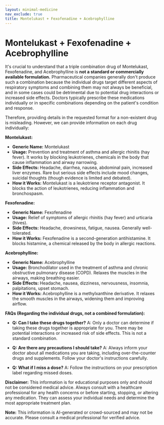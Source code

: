 ```yaml
---
layout: minimal-medicine
nav_exclude: true
title: Montelukast + Fexofenadine + Acebrophylline
---
```


# Montelukast + Fexofenadine + Acebrophylline

It's crucial to understand that a triple combination drug of Montelukast, Fexofenadine, and Acebrophylline is **not a standard or commercially available formulation.**  Pharmaceutical companies generally don't produce such a combination because the individual drugs target different aspects of respiratory symptoms and combining them may not always be beneficial, and in some cases could be detrimental due to potential drug interactions or increased side effects.  Doctors typically prescribe these medications individually or in specific combinations depending on the patient's condition and response.


Therefore, providing details in the requested format for a non-existent drug is misleading.  However, we can provide information on each drug individually:

**Montelukast:**

* **Generic Name:** Montelukast
* **Usage:** Prevention and treatment of asthma and allergic rhinitis (hay fever).  It works by blocking leukotrienes, chemicals in the body that cause inflammation and airway narrowing.
* **Side Effects:** Headache, diarrhea, nausea, abdominal pain, increased liver enzymes. Rare but serious side effects include mood changes, suicidal thoughts (though evidence is limited and debated).
* **How it Works:**  Montelukast is a leukotriene receptor antagonist. It blocks the action of leukotrienes, reducing inflammation and bronchospasm.

**Fexofenadine:**

* **Generic Name:** Fexofenadine
* **Usage:** Relief of symptoms of allergic rhinitis (hay fever) and urticaria (hives).
* **Side Effects:** Headache, drowsiness, fatigue, nausea. Generally well-tolerated.
* **How it Works:** Fexofenadine is a second-generation antihistamine. It blocks histamine, a chemical released by the body in allergic reactions.

**Acebrophylline:**

* **Generic Name:** Acebrophylline
* **Usage:** Bronchodilator used in the treatment of asthma and chronic obstructive pulmonary disease (COPD).  Relaxes the muscles in the airways, making breathing easier.
* **Side Effects:**  Headache, nausea, dizziness, nervousness, insomnia, palpitations, upset stomach.
* **How it Works:** Acebrophylline is a methylxanthine derivative. It relaxes the smooth muscles in the airways, widening them and improving airflow.

**FAQs (Regarding the individual drugs, not a combined formulation):**

* **Q: Can I take these drugs together?**  A:  Only a doctor can determine if taking these drugs together is appropriate for you.  There may be potential interactions or increased risk of side effects.  This is not a standard combination.

* **Q: Are there any precautions I should take?** A:  Always inform your doctor about all medications you are taking, including over-the-counter drugs and supplements.  Follow your doctor's instructions carefully.

* **Q: What if I miss a dose?** A: Follow the instructions on your prescription label regarding missed doses.

**Disclaimer:** This information is for educational purposes only and should not be considered medical advice.  Always consult with a healthcare professional for any health concerns or before starting, stopping, or altering any medication.  They can assess your individual needs and determine the most appropriate treatment plan.


**Note:** This information is AI-generated or crowd-sourced and may not be accurate. Please consult a medical professional for verified advice.